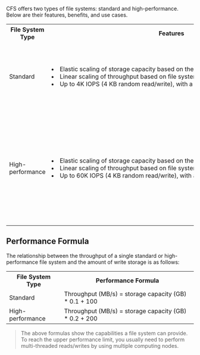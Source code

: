 
CFS offers two types of file systems: standard and high-performance. Below are their features, benefits, and use cases.

<table>
<tr>
    <th>File System Type</th>
    <th>Features</th>
    <th>Benefits</th>
    <th>Use Cases</th>
  </tr>
<tr>
    <td>Standard</td>
    <td nowrap="nowrap">   
    <li>Elastic scaling of storage capacity based on the number of writes, up to 160 TB</li>
    <li>Linear scaling of throughput based on file system capacity, up to 1.2 GB/s</li>
    <li>Up to 4K IOPS (4 KB random read/write), with a latency at the 10-millisecond level</li>
    </td>
    <td nowrap="nowrap"><li>Low costs<br><li>High volume</td>
    <td>Cost-sensitive and high-volume businesses, such as data backup, file sharing, and log storage</td>
</tr>
<tr>
    <td>High-performance</td>
    <td>   
    <li>Elastic scaling of storage capacity based on the number of writes, up to 2 PB</li>
    <li>Linear scaling of throughput based on file system capacity, up to 40 GB/s</li>
    <li>Up to 60K IOPS (4 KB random read/write), with a millisecond-level latency</li>
    </td>
    <td nowrap="nowrap"><li>High throughput<br><li>High IOPS</td>
    <td>Random IO-intensive workloads with a pile of small files, such as high-performance computing, media asset rendering, machine learning, DevOps, and OA</td>
 </tr>
</table>



## Performance Formula

The relationship between the throughput of a single standard or high-performance file system and the amount of write storage is as follows:

<table>
   <tr>
      <th>File System Type</th>
      <th>Performance Formula</th>
   </tr>
   <tr>
      <td>Standard</td>
      <td>Throughput (MB/s) = storage capacity (GB) * 0.1 + 100</td>
   </tr>
   <tr>
      <td>High-performance</td>
      <td>Throughput (MB/s) = storage capacity (GB) * 0.2 + 200</td>
   </tr>
</table>

>The above formulas show the capabilities a file system can provide. To reach the upper performance limit, you usually need to perform multi-threaded reads/writes by using multiple computing nodes.
